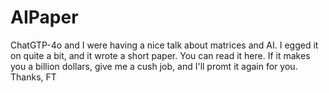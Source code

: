 # AIPaper
ChatGTP-4o and I were having a nice talk about matrices and AI. I egged it on quite a bit, and it wrote a short paper. You can read it here. If it makes you a billion dollars, give me a cush job, and I'll promt it again for you.
Thanks,
FT

